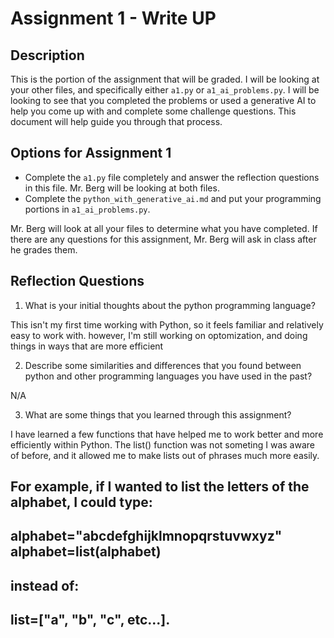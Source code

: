 # Assignment 1 - Write UP

## Description
This is the portion of the assignment that will be graded.  I will be looking at your other files, and specifically either `a1.py` or `a1_ai_problems.py`.  I will be looking to see that you completed the problems or used a generative AI to help you come up with and complete some challenge questions.  This document will help guide you through that process.

## Options for Assignment 1
- Complete the `a1.py` file completely and answer the reflection questions in this file.  Mr. Berg will be looking at both files.
- Complete the `python_with_generative_ai.md` and put your programming portions in `a1_ai_problems.py`.

Mr. Berg will look at all your files to determine what you have completed.  If there are any questions for this assignment, Mr. Berg will ask in class after he grades them.


## Reflection Questions

1. What is your initial thoughts about the python programming language?

This isn't my first time working with Python, so it feels familiar and relatively easy to work with. however, I'm still working on optomization, and doing things in ways that are more efficient

2. Describe some similarities and differences that you found between python and other programming languages you have used in the past?

N/A

3. What are some things that you learned through this assignment?



I have learned a few functions that have helped me to work better and more efficiently within Python. The list() function was not someting I was aware of before, and it allowed me to make lists out of phrases much more easily. 

For example, if I wanted to list the letters of the alphabet, I could type:
-
alphabet="abcdefghijklmnopqrstuvwxyz"
alphabet=list(alphabet)
-
instead of: 
-
list=["a", "b", "c", etc...]. 
-
